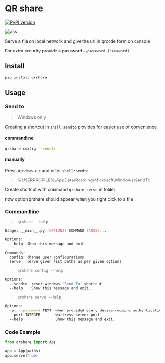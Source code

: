 # QR share

[![PyPI version](https://badge.fury.io/py/qrshare.svg)](https://badge.fury.io/py/qrshare)

![ass](https://i.ibb.co/HKs83Zb/192168016-4000-i-Phone-X.jpg)

Serve a file on local network and give the url in qrcode form on console

For extra security provide a password `--password [password]`

## Install

```bash
pip install qrshare
```

## Usage

### Send to

> Windows only

Creating a shortcut in `shell:sendto` provides for easier use of convenience

#### commandline

```bash
qrshare config --sendto
```

#### manually

Press `Windows` + `r` and enter `shell:sendto`

> %USERPROFILE%\AppData\Roaming\Microsoft\Windows\SendTo

Create shortcut with command `qrshare serve` in folder

now option qrshare should appear when you right click to a file

### Commandline

> `qrshare --help`

```bash
Usage: __main__.py [OPTIONS] COMMAND [ARGS]...

Options:
  --help  Show this message and exit.

Commands:
  config  change user configurations
  serve   serve given list paths as per given options
```

> `qrshare config --help`

```bash
Options:
  --sendto  reset windows 'Send To' shortcut
  --help    Show this message and exit.
```

> `qrshare serve --help`

```bash
Options:
  -p, --password TEXT  when provided every device require authentication
  --port INTEGER       waitress server port
  --help               Show this message and exit.
```

### Code Example

```python
from qrshare import App

app = App(paths)
app.serve(True)
```
